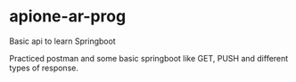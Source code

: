 # apione-ar-prog
Basic api to learn Springboot 

Practiced postman and some basic springboot like GET, PUSH and different types of response.
